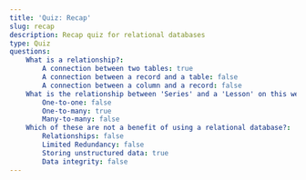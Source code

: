 ```yaml
---
title: 'Quiz: Recap'
slug: recap
description: Recap quiz for relational databases
type: Quiz
questions:
    What is a relationship?:
        A connection between two tables: true
        A connection between a record and a table: false
        A connection between a column and a record: false
    What is the relationship between 'Series' and a 'Lesson' on this website?:
        One-to-one: false
        One-to-many: true
        Many-to-many: false
    Which of these are not a benefit of using a relational database?:
        Relationships: false
        Limited Redundancy: false
        Storing unstructured data: true
        Data integrity: false
---
```

